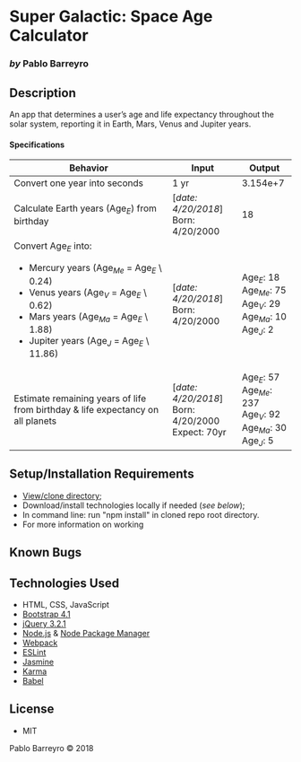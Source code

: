 # **Super Galactic: Space Age Calculator**

### _by_ Pablo Barreyro

## Description

An app that determines a user’s age and life expectancy throughout the solar system, reporting it in Earth, Mars, Venus and Jupiter years.


#### Specifications

Behavior | Input | Output
--- | --- | ---
Convert one year into seconds | 1 yr | 3.154e+7
Calculate Earth years (Age<sub>_E_</sub>) from birthday  | [_date: 4/20/2018_]<br>Born: 4/20/2000 | 18
Convert Age<sub>_E_</sub> into:<br><ul><li>Mercury years  (Age<sub>_Me_</sub> = Age<sub>_E_</sub> \ 0.24)<br><li>Venus years (Age<sub>_V_</sub> = Age<sub>_E_</sub> \ 0.62)<br><li>Mars years  (Age<sub>_Ma_</sub> = Age<sub>_E_</sub> \ 1.88)<br><li>Jupiter years (Age<sub>_J_</sub> = Age<sub>_E_</sub> \ 11.86)  | [_date: 4/20/2018_]<br>Born: 4/20/2000 | Age<sub>_E_</sub>: 18<br>Age<sub>_Me_</sub>: 75<br>Age<sub>_V_</sub>: 29<br>Age<sub>_Ma_</sub>: 10<br>Age<sub>_J_</sub>: 2<br>
Estimate remaining years of life from birthday & life expectancy on all planets | [_date: 4/20/2018_]<br>Born: 4/20/2000<br>Expect: 70yr | Age<sub>_E_</sub>: 57<br>Age<sub>_Me_</sub>: 237<br>Age<sub>_V_</sub>: 92<br>Age<sub>_Ma_</sub>: 30<br>Age<sub>_J_</sub>: 5<br>


## Setup/Installation Requirements

* [View/clone directory](https://github.com/pabarreyro/super-galactic);
* Download/install technologies locally if needed (_see below_);
* In command line: run "npm install" in cloned repo root directory.
* For more information on working

## Known Bugs

## Technologies Used

* HTML, CSS, JavaScript
* [Bootstrap 4.1](https://getbootstrap.com/docs/4.0/getting-started/introduction/)
* [jQuery 3.2.1](https://jquery.com/upgrade-guide/3.0/)
* [Node.js](https://nodejs.org/en/download/package-manager/#macos) & [Node Package Manager](https://www.npmjs.com/get-npm)
* [Webpack](https://webpack.js.org/concepts/)
* [ESLint](https://eslint.org/docs/user-guide/configuring)
* [Jasmine](https://jasmine.github.io/pages/docs_home.html)
* [Karma](https://karma-runner.github.io/2.0/index.html)
* [Babel](https://babeljs.io/docs/setup/)

## License

* MIT

Pablo Barreyro © 2018
